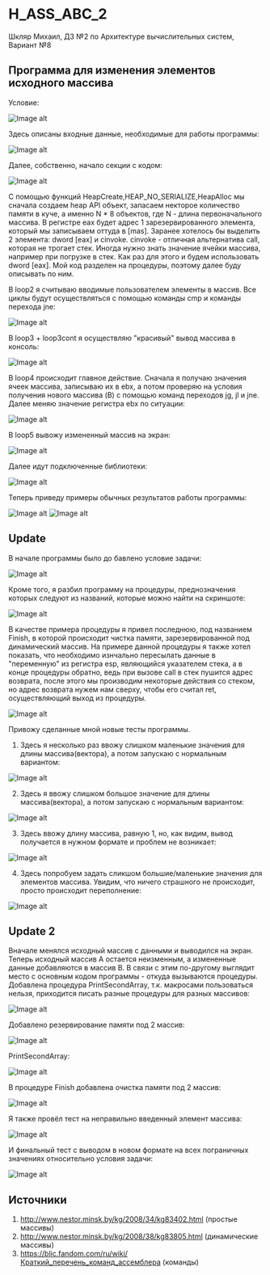 # H_ASS_ABC_2
Шкляр Михаил, ДЗ №2 по Архитектуре вычислительных систем, Вариант №8
## Программа для изменения элементов исходного массива
Условие:

![Image alt](./ArrTask.png)

Здесь описаны входные данные, необходимые для работы программы:

![Image alt](./Arr1.png)

Далее, собственно, начало секции с кодом:

![Image alt](./Arr2.png)

С помощью функций HeapCreate,HEAP_NO_SERIALIZE,HeapAlloc
мы сначала создаем heap API объект, запасаем некторое количество памяти в куче,
а именно N * 8 объектов, где N - длина первоначального массива.
В регистре eax будет адрес 1 зарезервированного элемента, который мы записываем
оттуда в [mas].
Заранее хотелось бы выделить 2 элемента: dword [eax] и cinvoke.
cinvoke - отличная альтернатива call, которая не трогает стек. 
Иногда нужно знать значение ячейки массива, например при погрузке в стек.
Как раз для этого и будем использовать dword [eax].
Мой код разделен на процедуры, поэтому далее буду описывать по ним.

В loop2 я считываю вводимые пользователем элементы в массив. Все циклы будут осуществляться с помощью
команды cmp и команды перехода jne: 

![Image alt](./Arr3.png)

В loop3 + loop3cont я осуществляю "красивый" вывод массива в консоль:

![Image alt](./Arr4.png)

В loop4 происходит главное действие. 
Сначала я получаю значения ячеек массива, записываю их в ebx, а потом
проверяю на условия получения нового массива (B) с помощью команд переходов 
jg, jl и jne. Далее меняю значение регистра ebx по ситуации:

![Image alt](./Arr5.png)

В loop5 вывожу измененный массив на экран:

![Image alt](./Arr6.png)

Далее идут подключенные библиотеки:

![Image alt](./Arr7.png)

Теперь приведу примеры обычных результатов работы программы:

![Image alt](./ArrTest1.png)
![Image alt](./ArrTest2.png)

## Update
В начале программы было до бавлено условие задачи:

![Image alt](./UpdCond.png)

Кроме того, я разбил программу на процедуры, преднозначения которых следуют из 
названий, которые можно найти на скриншоте:

![Image alt](./UpdMain.png)

В качестве примера процедуры я привел последнюю, под названием Finish, в которой
происходит чистка памяти, зарезервированной под динамический массив.
На примере данной процедуры я также хотел показать, что необходимо изнчально пересылать
данные в "переменную" из регистра esp, являющийся указателем стека, 
а в конце процедуры обратно, ведь при вызове call в стек пушится адрес возврата,
после этого мы производим некоторые действия со стеком, но адрес возврата нужем нам сверху, 
чтобы его считал ret, осуществляющий выход из процедуры.

![Image alt](./UpdFinish.png)

Привожу сделанные мной новые тесты программы.
1) Здесь я несколько раз ввожу слишком маленькие значения для длины массива(вектора), а потом 
запускаю с нормальным вариантом:

![Image alt](./UpdateTest1.png)

2) Здесь я ввожу слишком большое значение для длины массива(вектора), а потом 
запускаю с нормальным вариантом:


![Image alt](./UpdateTest2.png)

3) Здесь ввожу длину массива, равную 1, но, как видим, вывод получается в нужном формате и проблем
не возникает:

![Image alt](./UpdateTest3.png)

4) Здесь попробуем задать сликшом большие/маленькие значения для элементов массива.
Увидим, что ничего страшного не происходит, просто происходит переполнение:

![Image alt](./UpdateTest4.png)

## Update 2
Вначале менялся исходный массив с данными и выводился на экран. 
Теперь исходный массив А остается неизменным, а измененные данные добавляются в массив В.
В связи с этим по-другому выглядит место с основным кодом программы - откуда вызываются процедуры.
Добавлена процедура PrintSecondArray, т.к. макросами пользоваться нельзя, приходится писать разные процедуры для разных массивов:

![Image alt](./Upd2Main.png)

Добавлено резервирование памяти под 2 массив:

![Image alt](./Upd2Code1.png)

PrintSecondArray:

![Image alt](./Upd2Code2.png)

В процедуре Finish добавлена очистка памяти под 2 массив:

![Image alt](./Upd2Code3.png)

Я также провёл тест на неправильно введенный элемент массива:

![Image alt](./Upd2Test2.png)

И финальный тест с выводом в новом формате на всех пограничных значениях относительно условия задачи:

![Image alt](./Upd2Test1.png)

## Источники
1) http://www.nestor.minsk.by/kg/2008/34/kg83402.html (простые массивы)
2) http://www.nestor.minsk.by/kg/2008/38/kg83805.html (динамические массивы)
3) https://blic.fandom.com/ru/wiki/Краткий_перечень_команд_ассемблера (команды)
